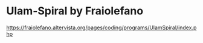# Ulam-Spiral by Fraiolefano

https://fraiolefano.altervista.org/pages/coding/programs/UlamSpiral/index.php
